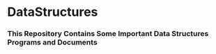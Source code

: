 # DataStructures
### This Repository Contains Some Important Data Structures Programs and Documents
